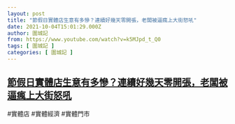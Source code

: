 ```yaml
---
layout: post
title: "節假日實體店生意有多慘？連續好幾天零開張，老闆被逼瘋上大街怒吼"
date: 2021-10-04T15:01:29.000Z
author: 圍城記
from: https://www.youtube.com/watch?v=k5MJpd_t_Q0
tags: [ 圍城記 ]
categories: [ 圍城記 ]
---
```

<!--1633359689000-->
[節假日實體店生意有多慘？連續好幾天零開張，老闆被逼瘋上大街怒吼](https://www.youtube.com/watch?v=k5MJpd_t_Q0)
------

<div>
#實體店 #實體經濟 #實體門市
</div>
